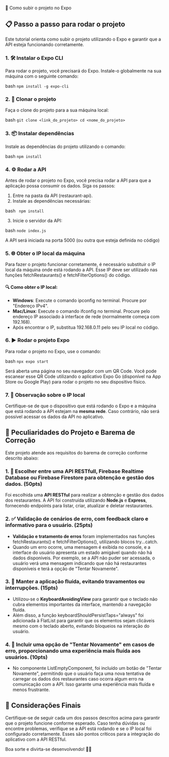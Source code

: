 🚀 Como subir o projeto no Expo 

## 📋 Passo a passo para rodar o projeto

Este tutorial orienta como subir o projeto utilizando o Expo e garantir que a API esteja funcionando corretamente.

### 1. 🛠️ Instalar o Expo CLI

Para rodar o projeto, você precisará do Expo. Instale-o globalmente na sua máquina com o seguinte comando:

bash
`npm install -g expo-cli`


### 2. 📂 Clonar o projeto

Faça o clone do projeto para a sua máquina local:

bash
`git clone <link_do_projeto>
cd <nome_do_projeto>`


### 3. 📦 Instalar dependências

Instale as dependências do projeto utilizando o comando:

bash
`npm install`


### 4. ⚙️ Rodar a API

Antes de rodar o projeto no Expo, você precisa rodar a API para que a aplicação possa consumir os dados. Siga os passos:

1. Entre na pasta da API (restaurant-api).
2. Instale as dependências necessárias:
   
bash
  ` npm install`

3. Inicie o servidor da API:
   
bash
   `node index.js`

   A API será iniciada na porta 5000 (ou outra que esteja definida no código)

### 5. 🌐 Obter o IP local da máquina

Para fazer o projeto funcionar corretamente, é necessário substituir o IP local da máquina onde está rodando a API. Esse IP deve ser utilizado nas funções fetchRestaurants() e fetchFilterOptions() do código.

#### 🔍 Como obter o IP local:
- **Windows**: Execute o comando ipconfig no terminal. Procure por "Endereço IPv4".
- **Mac/Linux**: Execute o comando ifconfig no terminal. Procure pelo endereço IP associado à interface de rede (normalmente começa com 192.168).
- Após encontrar o IP, substitua 192.168.0.11 pelo seu IP local no código.

### 6. ▶️ Rodar o projeto Expo

Para rodar o projeto no Expo, use o comando:

bash
`npx expo start`


Será aberta uma página no seu navegador com um QR Code. Você pode escanear esse QR Code utilizando o aplicativo Expo Go (disponível na App Store ou Google Play) para rodar o projeto no seu dispositivo físico.

### 7. 📶 Observação sobre o IP local

Certifique-se de que o dispositivo que está rodando o Expo e a máquina que está rodando a API estejam na **mesma rede**. Caso contrário, não será possível acessar os dados da API no aplicativo.

## 🎯 Peculiaridades do Projeto e Barema de Correção

Este projeto atende aos requisitos do barema de correção conforme descrito abaixo:

### 1. 🔗 Escolher entre uma API RESTfull, Firebase Realtime Database ou Firebase Firestore para obtenção e gestão dos dados. (50pts)

Foi escolhida uma **API RESTful** para realizar a obtenção e gestão dos dados dos restaurantes. A API foi construída utilizando **Node.js** e **Express**, fornecendo endpoints para listar, criar, atualizar e deletar restaurantes.

### 2. ✅ Validação de cenários de erro, com feedback claro e informativo para o usuário. (25pts)

- **Validação e tratamento de erros** foram implementados nas funções fetchRestaurants() e fetchFilterOptions(), utilizando blocos try...catch.
- Quando um erro ocorre, uma mensagem é exibida no console, e a interface do usuário apresenta um estado amigável quando não há dados disponíveis. Por exemplo, se a API não puder ser acessada, o usuário verá uma mensagem indicando que não há restaurantes disponíveis e terá a opção de "Tentar Novamente".

### 3. 🌊 Manter a aplicação fluída, evitando travamentos ou interrupções. (15pts)

- Utilizou-se o **KeyboardAvoidingView** para garantir que o teclado não cubra elementos importantes da interface, mantendo a navegação fluída.
- Além disso, a função keyboardShouldPersistTaps="always" foi adicionada à FlatList para garantir que os elementos sejam clicáveis mesmo com o teclado aberto, evitando bloqueios na interação do usuário.

### 4. 🔄 Incluir uma opção de "Tentar Novamente" em casos de erro, proporcionando uma experiência mais fluída aos usuários. (10pts)

- No componente ListEmptyComponent, foi incluído um botão de "Tentar Novamente", permitindo que o usuário faça uma nova tentativa de carregar os dados dos restaurantes caso ocorra algum erro na comunicação com a API. Isso garante uma experiência mais fluída e menos frustrante.

## 📌 Considerações Finais

Certifique-se de seguir cada um dos passos descritos acima para garantir que o projeto funcione conforme esperado. Caso tenha dúvidas ou encontre problemas, verifique se a API está rodando e se o IP local foi configurado corretamente. Esses são pontos críticos para a integração do aplicativo com a API RESTful.

Boa sorte e divirta-se desenvolvendo! 🚀😊
